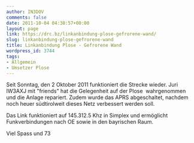 ```yaml
---
author: IN3DOV
comments: false
date: 2011-10-04 04:38:57+00:00
layout: page
link: https://drc.bz/linkanbindung-plose-gefrorene-wand/
slug: linkanbindung-plose-gefrorene-wand
title: Linkanbindung Plose - Gefrorene Wand
wordpress_id: 3744
tags:
- Allgemein
- Umsetzer Plose
---
```


Seit Sonntag, den 2 Oktober 2011 funktioniert die Strecke wieder. Juri IW3AXJ mit "friends" hat die Gelegenheit auf der Plose  wahrgenommen und die Anlage repariert. Zudem wurde das APRS abgeschaltet, nachdem noch heuer südtirolweit dieses Netz verbessert werden soll.

Das Link funktioniert auf 145.312.5 Khz in Simplex und ermöglicht Funkverbindungen nach OE sowie in den bayrischen Raum.

Viel Spass und 73
